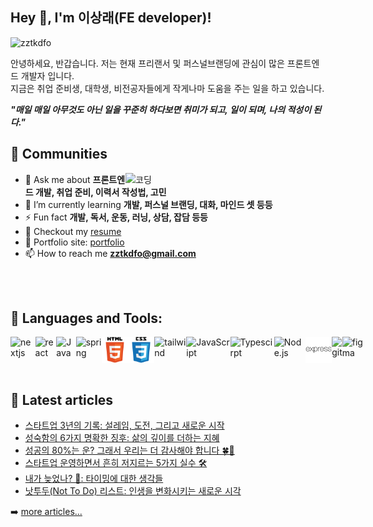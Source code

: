 ## Hey 👋, I'm 이상래(FE developer)! 
<p align="left"> <img src="https://komarev.com/ghpvc/?username=zztkdfo&label=Profile%20views&color=0e75b6&style=flat" alt="zztkdfo" /> </p>
안녕하세요, 반갑습니다. 저는 현재 프리랜서 및 퍼스널브랜딩에 관심이 많은 프론트엔드 개발자 입니다.  <br />
지금은 취업 준비생, 대학생, 비전공자들에게 작게나마 도움을 주는 일을 하고 있습니다.  

**_"매일 매일 아무것도 아닌 일을 꾸준히 하다보면 취미가 되고, 일이 되며, 나의 적성이 된다."_**

## 👯 Communities

<!--GIF 이미지 추가 -->
<img align="right" alt="코딩" width="320" src="https://images.squarespace-cdn.com/content/v1/5769fc401b631bab1addb2ab/1541580611624-TE64QGKRJG8SWAIUS7NS/ke17ZwdGBToddI8pDm48kPoswlzjSVMM-SxOp7CV59BZw-zPPgdn4jUwVcJE1ZvWQUxwkmyExglNqGp0IvTJZamWLI2zvYWH8K3-s_4yszcp2ryTI0HqTOaaUohrI8PI6FXy8c9PWtBlqAVlUS5izpdcIXDZqDYvprRqZ29Pw0o/coding-freak.gif" />

- 💬 Ask me about **프론트엔드 개발, 취업 준비, 이력서 작성법, 고민**
- 🌱 I’m currently learning **개발, 퍼스널 브랜딩, 대화, 마인드 셋 등등**
- ⚡ Fun fact **개발, 독서, 운동, 러닝, 상담, 잡담 등등**
- 📝 Checkout my [resume](https://zztkdfo.github.io/)
- 🎯 Portfolio site: [portfolio](https://portfolio-zztkdfo.vercel.app/)
- 📫 How to reach me **zztkdfo@gmail.com**

<br /><br />
## 🔨 Languages and Tools:
<div style="display: flex; flex-wrap: nowrap;">
<img align="left" src="https://cdn.worldvectorlogo.com/logos/nextjs-2.svg" alt="nextjs"  height="42px"/>
<img align="left" src="https://raw.githubusercontent.com/rahul-jha98/github_readme_icons/main/language_and_tools/square/react/react.svg" alt="react" height="42px"/>
<img align="left" alt="Java" height ="42px" src="https://raw.githubusercontent.com/rahul-jha98/github_readme_icons/main/language_and_tools/square/java/java.svg" />
<img align="left" src="https://www.vectorlogo.zone/logos/springio/springio-icon.svg" alt="spring" height="42px"/>
<img align="left" src="https://raw.githubusercontent.com/devicons/devicon/master/icons/html5/html5-original-wordmark.svg" alt="html5" height="42px"/>
<img align="left" src="https://raw.githubusercontent.com/devicons/devicon/master/icons/css3/css3-original-wordmark.svg" alt="css3" height="42px"/>
<img align="left" src="https://www.vectorlogo.zone/logos/tailwindcss/tailwindcss-icon.svg" alt="tailwind" height="42px"/>
<img align="left" alt="JavaScript" height ="42px"  src="https://raw.githubusercontent.com/rahul-jha98/github_readme_icons/main/language_and_tools/square/javascript/javascript.svg" />
<img align="left" alt="Typescirpt" height ="42px" src="https://raw.githubusercontent.com/rahul-jha98/github_readme_icons/main/language_and_tools/square/typescript/typescript.svg" />
<img align="left" alt="Node.js" height ="42px" src="https://raw.githubusercontent.com/rahul-jha98/github_readme_icons/main/language_and_tools/square/node/node.svg" />
<img align="left" src="https://raw.githubusercontent.com/devicons/devicon/master/icons/express/express-original-wordmark.svg" alt="express" height="42px"/>
<img src="https://raw.githubusercontent.com/rahul-jha98/github_readme_icons/main/language_and_tools/square/git-scm/git-scm.svg" align="left" alt="git" height='42px'/>
<img src="https://raw.githubusercontent.com/rahul-jha98/github_readme_icons/main/language_and_tools/square/figma/figma.svg" alt="figma" height='42px'/>
</div>
<br />

## 📕 Latest articles

<!-- BLOG-POST-LIST:START -->
- [스타트업 3년의 기록: 설레임, 도전, 그리고 새로운 시작](https://disquiet.io/@zztkdfo/makerlog/%EC%8A%A4%ED%83%80%ED%8A%B8%EC%97%85-3%EB%85%84%EC%9D%98-%EA%B8%B0%EB%A1%9D-%EC%84%A4%EB%A0%88%EC%9E%84-%EB%8F%84%EC%A0%84-%EA%B7%B8%EB%A6%AC%EA%B3%A0-%EC%83%88%EB%A1%9C%EC%9A%B4-%EC%8B%9C%EC%9E%91)
- [성숙함의 6가지 명확한 징후: 삶의 깊이를 더하는 지혜](https://disquiet.io/@zztkdfo/makerlog/%EC%84%B1%EC%88%99%ED%95%A8%EC%9D%98-6%EA%B0%80%EC%A7%80-%EB%AA%85%ED%99%95%ED%95%9C-%EC%A7%95%ED%9B%84-%EC%82%B6%EC%9D%98-%EA%B9%8A%EC%9D%B4%EB%A5%BC-%EB%8D%94%ED%95%98%EB%8A%94-%EC%A7%80%ED%98%9C)
- [성공의 80%는 운? 그래서 우리는 더 감사해야 합니다 🍀🙏](https://disquiet.io/@zztkdfo/makerlog/%EC%84%B1%EA%B3%B5%EC%9D%98-80-%EB%8A%94-%EC%9A%B4-%EA%B7%B8%EB%9E%98%EC%84%9C-%EC%9A%B0%EB%A6%AC%EB%8A%94-%EB%8D%94-%EA%B0%90%EC%82%AC%ED%95%B4%EC%95%BC-%ED%95%A9%EB%8B%88%EB%8B%A4)
- [스타트업 운영하면서 흔히 저지르는 5가지 실수 🛠️](https://disquiet.io/@zztkdfo/makerlog/%EC%8A%A4%ED%83%80%ED%8A%B8%EC%97%85-%EC%9A%B4%EC%98%81%ED%95%98%EB%A9%B4%EC%84%9C-%ED%9D%94%ED%9E%88-%EC%A0%80%EC%A7%80%EB%A5%B4%EB%8A%94-5%EA%B0%80%EC%A7%80-%EC%8B%A4%EC%88%98)
- [내가 늦었나? 🤔: 타이밍에 대한 생각들](https://disquiet.io/@zztkdfo/makerlog/%EB%82%B4%EA%B0%80-%EB%8A%A6%EC%97%88%EB%82%98-%ED%83%80%EC%9D%B4%EB%B0%8D%EC%97%90-%EB%8C%80%ED%95%9C-%EC%83%9D%EA%B0%81%EB%93%A4)
- [낫투두(Not To Do) 리스트: 인생을 변화시키는 새로운 시각](https://disquiet.io/@zztkdfo/makerlog/%EB%82%AB%ED%88%AC%EB%91%90-not-to-do-%EB%A6%AC%EC%8A%A4%ED%8A%B8-%EC%9D%B8%EC%83%9D%EC%9D%84-%EB%B3%80%ED%99%94%EC%8B%9C%ED%82%A4%EB%8A%94-%EC%83%88%EB%A1%9C%EC%9A%B4-%EC%8B%9C%EA%B0%81)
<!-- BLOG-POST-LIST:END -->

➡️ [more articles...](https://disquiet.io/@zztkdfo)
